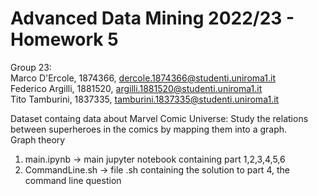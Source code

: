 # Advanced Data Mining 2022/23 - Homework 5
Group 23:\
Marco D'Ercole, 1874366, dercole.1874366@studenti.uniroma1.it\
Federico Argilli, 1881520, argilli.1881520@studenti.uniroma1.it\
Tito Tamburini, 1837335, tamburini.1837335@studenti.uniroma1.it

Dataset containg data about Marvel Comic Universe: Study the relations between superheroes in the comics by mapping them into a graph.\
Graph theory

1. main.ipynb -> main jupyter notebook containing part 1,2,3,4,5,6
2. CommandLine.sh -> file .sh containing the solution to part 4, the command line question
